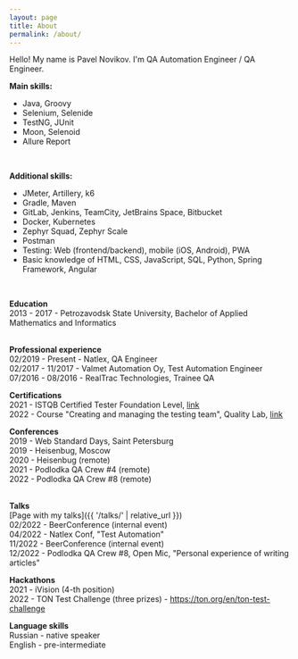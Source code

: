 ```yaml
---
layout: page
title: About
permalink: /about/
---
```


Hello! My name is Pavel Novikov. I'm QA Automation Engineer / QA Engineer. <br>

**Main skills:** <br>
- Java, Groovy
- Selenium, Selenide
- TestNG, JUnit
- Moon, Selenoid
- Allure Report
<br>

**Additional skills:** <br>
- JMeter, Artillery, k6
- Gradle, Maven
- GitLab, Jenkins, TeamCity, JetBrains Space, Bitbucket
- Docker, Kubernetes
- Zephyr Squad, Zephyr Scale
- Postman
- Testing: Web (frontend/backend), mobile (iOS, Android), PWA
- Basic knowledge of HTML, CSS, JavaScript, SQL, Python, Spring Framework, Angular
<br>

**Education** <br>
2013 - 2017 - Petrozavodsk State University, Bachelor of Applied Mathematics and Informatics <br>
<br>

**Professional experience** <br>
02/2019 - Present - Natlex, QA Engineer <br>
02/2017 - 11/2017 - Valmet Automation Oy, Test Automation Engineer <br>
07/2016 - 08/2016 - RealTrac Technologies, Trainee QA
<br>

**Certifications** <br>
2021 - ISTQB Certified Tester Foundation Level, [link](http://scr.istqb.org/?name=&number=80243&orderBy=relevancy&orderDirection=&dateStart=&dateEnd=&expiryStart=&expiryEnd=&certificationBody=&examProvider=&certificationLevel=&country=)<br>
2022 - Course "Creating and managing the testing team", Quality Lab, [link](https://qaschool.ru/school-center/certificate.php?id=23485&lang=en)
<br>

**Conferences** <br>
2019 - Web Standard Days, Saint Petersburg <br>
2019 - Heisenbug, Moscow <br>
2020 - Heisenbug (remote) <br>
2021 - Podlodka QA Crew #4 (remote) <br>
2022 - Podlodka QA Crew #8 (remote) <br>
<br>

**Talks** <br>
[Page with my talks]({{ '/talks/' | relative_url }}) <br>
02/2022 - BeerConference (internal event) <br>
04/2022 - Natlex Conf, "Test Automation" <br>
11/2022 - BeerConference (internal event) <br>
12/2022 - Podlodka QA Crew #8, Open Mic, "Personal experience of writing articles"
<br>

**Hackathons** <br>
2021 - iVision (4-th position) <br>
2022 - TON Test Challenge (three prizes) - <https://ton.org/en/ton-test-challenge>
<br>

**Language skills** <br>
Russian - native speaker <br>
English - pre-intermediate <br>
